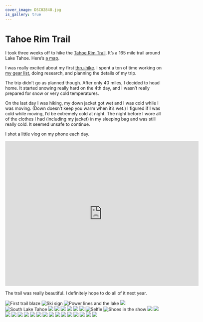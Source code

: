 ```yaml
---
cover_image: DSC02848.jpg
is_gallery: true
---
```


# Tahoe Rim Trail

I took three weeks off to hike the [Tahoe Rim Trail](https://tahoerimtrail.org). It’s a 165 mile trail around Lake Tahoe. Here’s [a map](https://trta.maps.arcgis.com/apps/View/index.html?appid=ef4b7fb55a9a43f988a3cff59a3510e7).

I was really excited about my first [thru-hike](https://en.wikipedia.org/wiki/Thru-hiking). I spent a ton of time working on [my gear list](https://lighterpack.com/r/y1k36y), doing research, and planning the details of my trip.

The trip didn’t go as planned though. After only 40 miles, I decided to head home. It started snowing really hard on the 4th day, and I wasn’t really prepared for snow or very cold temperatures.

On the last day I was hiking, my down jacket got wet and I was cold while I was moving. (Down doesn’t keep you warm when it’s wet.) I figured if I was cold while moving, I’d be extremely cold at night. The night before I wore all of the clothes I had (including my jacket) in my sleeping bag and was still really cold. It seemed unsafe to continue.

I shot a little vlog on my phone each day.

<div class="video youtube"><iframe width="620" height="465" src="https://www.youtube.com/embed/MtwgJfnixx4" frameborder="0" allow="accelerometer; autoplay; encrypted-media; gyroscope; picture-in-picture" allowfullscreen></iframe></div>

The trail was really beautiful. I definitely hope to do all of it next year.

<photo-row>
  <img src="DSC02791.jpg" alt="First trail blaze">
  <img src="DSC02793.jpg" alt="Ski sign">
  <img src="DSC02794.jpg" alt="Power lines and the lake">
</photo-row>
<photo-row>
  <img src="DSC02796.jpg">
</photo-row>
<photo-row>
  <img src="DSC02800.jpg" alt="South Lake Tahoe">
  <img src="DSC02801.jpg">
</photo-row>
<photo-row>
  <img src="DSC02803.jpg">
  <img src="DSC02807.jpg">
</photo-row>
<photo-row>
  <img src="DSC02808.jpg">
  <img src="DSC02810.jpg">
</photo-row>
<photo-row>
  <img src="DSC02814.jpg">
</photo-row>
<photo-row>
  <img src="DSC02815.jpg" alt="Selfie">
  <img src="DSC02826.jpg" alt="Shoes in the show">
</photo-row>
<photo-row>
  <img src="DSC02818.jpg">
  <img src="DSC02819.jpg">
</photo-row>
<photo-row>
  <img src="DSC02821.jpg">
  <img src="DSC02827.jpg">
</photo-row>
<photo-row>
  <img src="DSC02829.jpg">
</photo-row>
<photo-row>
  <img src="DSC02830.jpg">
  <img src="DSC02832.jpg">
  <img src="DSC02835.jpg">
</photo-row>
<photo-row>
  <img src="DSC02836.jpg">
  <img src="DSC02839.jpg">
</photo-row>
<photo-row>
  <img src="DSC02844.jpg">
  <img src="DSC02853.jpg">
  <img src="DSC02854.jpg">
</photo-row>
<photo-row>
  <img src="DSC02848.jpg">
</photo-row>
<photo-row>
  <img src="DSC02855.jpg">
</photo-row>
<photo-row>
  <img src="DSC02856.jpg">
  <img src="DSC02859.jpg">
</photo-row>
